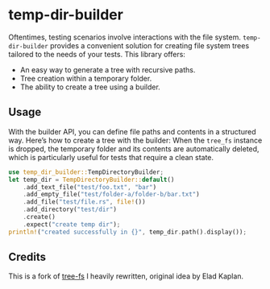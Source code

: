 # temp-dir-builder

Oftentimes, testing scenarios involve interactions with the file system. `temp-dir-builder` provides a convenient solution for creating file system trees tailored to the needs of your tests. This library offers:

- An easy way to generate a tree with recursive paths.
- Tree creation within a temporary folder.
- The ability to create a tree using a builder.

## Usage

With the builder API, you can define file paths and contents in a structured way. Here’s how to create a tree with the builder:
When the `tree_fs` instance is dropped, the temporary folder and its contents are automatically deleted, which is particularly useful for tests that require a clean state.

<!-- <snip id="example-builder" inject_from="code" strip_prefix="/// " template="rust"> -->
```rust
use temp_dir_builder::TempDirectoryBuilder;
let temp_dir = TempDirectoryBuilder::default()
    .add_text_file("test/foo.txt", "bar")
    .add_empty_file("test/folder-a/folder-b/bar.txt")
    .add_file("test/file.rs", file!())
    .add_directory("test/dir")
    .create()
    .expect("create temp dir");
println!("created successfully in {}", temp_dir.path().display());
```
<!-- </snip> -->

## Credits
This is a fork of [tree-fs](https://github.com/kaplanelad/tree-fs) I heavily rewritten, original idea by Elad Kaplan.
